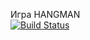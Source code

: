 Игра HANGMAN  
[![Build Status](https://travis-ci.org/dimohqa99/CourseWorkTRPO.svg?branch=master)](https://travis-ci.org/dimohqa99/CourseWorkTRPO)
